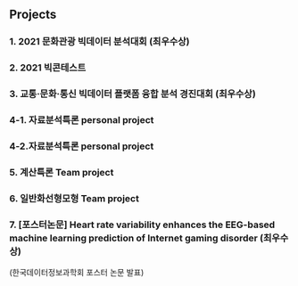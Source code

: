 ## Projects
### 1. 2021 문화관광 빅데이터 분석대회 (최우수상)
### 2. 2021 빅콘테스트
### 3. 교통·문화·통신 빅데이터 플랫폼 융합 분석 경진대회 (최우수상)
### 4-1. 자료분석특론 personal project
### 4-2.자료분석특론 personal project
### 5. 계산특론 Team project
### 6. 일반화선형모형 Team project
### 7. [포스터논문] Heart rate variability enhances the EEG-based machine learning prediction of Internet gaming disorder (최우수상)
(한국데이터정보과학회 포스터 논문 발표)

